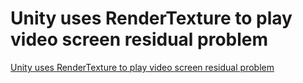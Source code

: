 # Unity uses RenderTexture to play video screen residual problem
[Unity uses RenderTexture to play video screen residual problem](https://aiwithcloud.com/2022/09/15/unity_uses_rendertexture_to_play_video_screen_residual_problem/)